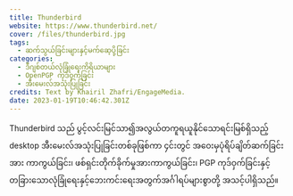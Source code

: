 ```yaml
---
title: Thunderbird
website: https://www.thunderbird.net/
cover: /files/thunderbird.jpg
tags:
  - ဆက်သွယ်ခြင်းများနှင့်မက်ဆေ့ပို့ခြင်း
categories:
  - ဒီဂျစ်တယ်လုံခြုံရေးကိရိယာများ
  - OpenPGP ကုဒ်ဝှက်ခြင်း
  - အီးမေးလ်အသုံးပြုခြင်း
credits: Text by Khairil Zhafri/EngageMedia.
date: 2023-01-19T10:46:42.301Z
---
```

Thunderbird သည် ပွင့်လင်းမြင်သာ၍အလွယ်တကူရယူနိုင်သောရင်းမြစ်ရှိသည့် desktop အီးမေးလ်အသုံးပြုခြင်းတစ်ခုဖြစ်ကာ ၄င်းတွင် အဝေးမှပုံရိပ်ချိတ်ဆက်ခြင်းအား ကာကွယ်ခြင်း၊ ဖစ်ရှင်းတိုက်ခိုက်မှုအားကာကွယ်ခြင်း၊ PGP ကုဒ်ဝှက်ခြင်းနှင့် တခြားသောလုံခြုံရေးနှင့်ဘေးကင်းရေးအတွက်အင်္ဂါရပ်များစွာတို့ အသင့်ပါရှိသည်။